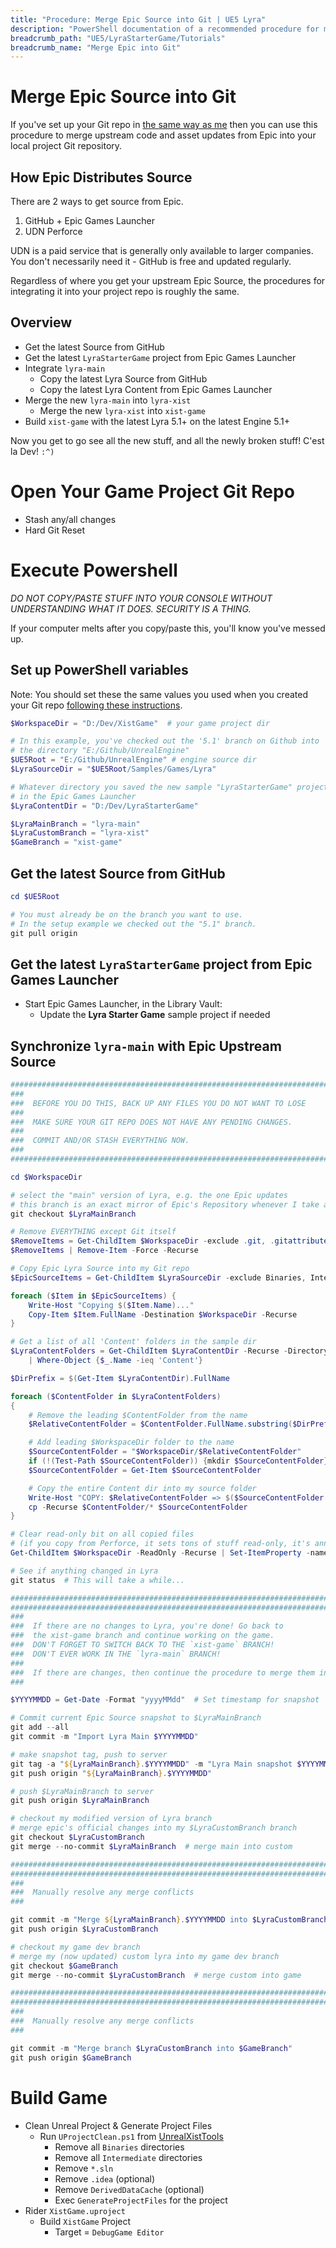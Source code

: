 ```yaml
---
title: "Procedure: Merge Epic Source into Git | UE5 Lyra"
description: "PowerShell documentation of a recommended procedure for merging Epic upstream source code into your Git project repository."
breadcrumb_path: "UE5/LyraStarterGame/Tutorials"
breadcrumb_name: "Merge Epic into Git"
---
```


# Merge Epic Source into Git

If you've set up your Git repo in [the same way as me](/Git/) then you can use
this procedure to merge upstream code and asset updates from Epic
into your local project Git repository.

## How Epic Distributes Source

There are 2 ways to get source from Epic.

1. GitHub + Epic Games Launcher
2. UDN Perforce

UDN is a paid service that is generally only available to larger companies.
You don't necessarily need it - GitHub is free and updated regularly.

Regardless of where you get your upstream Epic Source, the procedures
for integrating it into your project repo is roughly the same.


## Overview

- Get the latest Source from GitHub
- Get the latest `LyraStarterGame` project from Epic Games Launcher
- Integrate `lyra-main`
  - Copy the latest Lyra Source from GitHub
  - Copy the latest Lyra Content from Epic Games Launcher
- Merge the new `lyra-main` into `lyra-xist`
  - Merge the new `lyra-xist` into `xist-game`
- Build `xist-game` with the latest Lyra 5.1+ on the latest Engine 5.1+

Now you get to go see all the new stuff, and all the newly broken stuff!  C'est la Dev!  `:^)`


# Open Your Game Project Git Repo

- Stash any/all changes
- Hard Git Reset

# Execute Powershell

*DO NOT COPY/PASTE STUFF INTO YOUR CONSOLE WITHOUT UNDERSTANDING WHAT IT DOES. SECURITY IS A THING.*

If your computer melts after you copy/paste this, you'll know you've messed up.

## Set up PowerShell variables

Note: You should set these the same values you used when you created
your Git repo [following these instructions](/UE5/LyraStarterGame/Tutorials/How-to-Create-a-Lyra-Repo).

```powershell
$WorkspaceDir = "D:/Dev/XistGame"  # your game project dir

# In this example, you've checked out the '5.1' branch on Github into
# the directory "E:/Github/UnrealEngine"
$UE5Root = "E:/Github/UnrealEngine" # engine source dir
$LyraSourceDir = "$UE5Root/Samples/Games/Lyra"

# Whatever directory you saved the new sample "LyraStarterGame" project
# in the Epic Games Launcher
$LyraContentDir = "D:/Dev/LyraStarterGame"

$LyraMainBranch = "lyra-main"
$LyraCustomBranch = "lyra-xist"
$GameBranch = "xist-game"
```

## Get the latest Source from GitHub

```powershell
cd $UE5Root

# You must already be on the branch you want to use.
# In the setup example we checked out the "5.1" branch.
git pull origin
```


## Get the latest `LyraStarterGame` project from Epic Games Launcher

- Start Epic Games Launcher, in the Library Vault:
  - Update the **Lyra Starter Game** sample project if needed


## Synchronize `lyra-main` with Epic Upstream Source

```powershell
################################################################################
###
###  BEFORE YOU DO THIS, BACK UP ANY FILES YOU DO NOT WANT TO LOSE
###
###  MAKE SURE YOUR GIT REPO DOES NOT HAVE ANY PENDING CHANGES.
###
###  COMMIT AND/OR STASH EVERYTHING NOW.
###
################################################################################

cd $WorkspaceDir

# select the "main" version of Lyra, e.g. the one Epic updates
# this branch is an exact mirror of Epic's Repository whenever I take a snapshot
git checkout $LyraMainBranch

# Remove EVERYTHING except Git itself
$RemoveItems = Get-ChildItem $WorkspaceDir -exclude .git, .gitattributes, .gitignore, .gitmodules
$RemoveItems | Remove-Item -Force -Recurse

# Copy Epic Lyra Source into my Git repo
$EpicSourceItems = Get-ChildItem $LyraSourceDir -exclude Binaries, Intermediate

foreach ($Item in $EpicSourceItems) {
    Write-Host "Copying $($Item.Name)..."
    Copy-Item $Item.FullName -Destination $WorkspaceDir -Recurse
}

# Get a list of all 'Content' folders in the sample dir
$LyraContentFolders = Get-ChildItem $LyraContentDir -Recurse -Directory `
    | Where-Object {$_.Name -ieq 'Content'}

$DirPrefix = $(Get-Item $LyraContentDir).FullName

foreach ($ContentFolder in $LyraContentFolders)
{
    # Remove the leading $ContentFolder from the name
    $RelativeContentFolder = $ContentFolder.FullName.substring($DirPrefix.length+1)

    # Add leading $WorkspaceDir folder to the name
    $SourceContentFolder = "$WorkspaceDir/$RelativeContentFolder"
    if (!(Test-Path $SourceContentFolder)) {mkdir $SourceContentFolder}
    $SourceContentFolder = Get-Item $SourceContentFolder

    # Copy the entire Content dir into my source folder
    Write-Host "COPY: $RelativeContentFolder => $($SourceContentFolder.FullName)"
    cp -Recurse $ContentFolder/* $SourceContentFolder
}

# Clear read-only bit on all copied files
# (if you copy from Perforce, it sets tons of stuff read-only, it's annoying)
Get-ChildItem $WorkspaceDir -ReadOnly -Recurse | Set-ItemProperty -name IsReadOnly -value $false

# See if anything changed in Lyra
git status  # This will take a while...

################################################################################
################################################################################
###
###  If there are no changes to Lyra, you're done! Go back to
###  the xist-game branch and continue working on the game.
###  DON'T FORGET TO SWITCH BACK TO THE `xist-game` BRANCH!
###  DON'T EVER WORK IN THE `lyra-main` BRANCH!
###
###  If there are changes, then continue the procedure to merge them in:
###

$YYYYMMDD = Get-Date -Format "yyyyMMdd"  # Set timestamp for snapshot

# Commit current Epic Source snapshot to $LyraMainBranch
git add --all
git commit -m "Import Lyra Main $YYYYMMDD"

# make snapshot tag, push to server
git tag -a "${LyraMainBranch}.$YYYYMMDD" -m "Lyra Main snapshot $YYYYMMDD"
git push origin "${LyraMainBranch}.$YYYYMMDD"

# push $LyraMainBranch to server
git push origin $LyraMainBranch

# checkout my modified version of Lyra branch
# merge epic's official changes into my $LyraCustomBranch branch
git checkout $LyraCustomBranch
git merge --no-commit $LyraMainBranch  # merge main into custom

################################################################################
################################################################################
###
###  Manually resolve any merge conflicts
###

git commit -m "Merge ${LyraMainBranch}.$YYYYMMDD into $LyraCustomBranch"
git push origin $LyraCustomBranch

# checkout my game dev branch
# merge my (now updated) custom lyra into my game dev branch
git checkout $GameBranch
git merge --no-commit $LyraCustomBranch  # merge custom into game

################################################################################
################################################################################
###
###  Manually resolve any merge conflicts
###

git commit -m "Merge branch $LyraCustomBranch into $GameBranch"
git push origin $GameBranch
```

# Build Game

- Clean Unreal Project & Generate Project Files
    - Run `UProjectClean.ps1` from [UnrealXistTools](https://github.com/XistGG/UnrealXistTools)
        - Remove all `Binaries` directories
        - Remove all `Intermediate` directories
        - Remove `*.sln`
        - Remove `.idea` (optional)
        - Remove `DerivedDataCache` (optional)
        - Exec `GenerateProjectFiles` for the project
- Rider `XistGame.uproject`
    - Build `XistGame` Project
        - Target = `DebugGame Editor`
